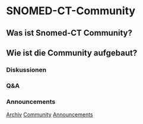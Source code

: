 # SNOMED-CT-Community

## Was ist Snomed-CT Community?

## Wie ist die Community aufgebaut?

### Diskussionen
### Q&A
### Announcements

[Archiv](https://github.com/SabineK82/Archive#)
[Community](https://github.com/SabineK82/Community#)
[Announcements](https://github.com/SabineK82/officialAnnouncements#)

